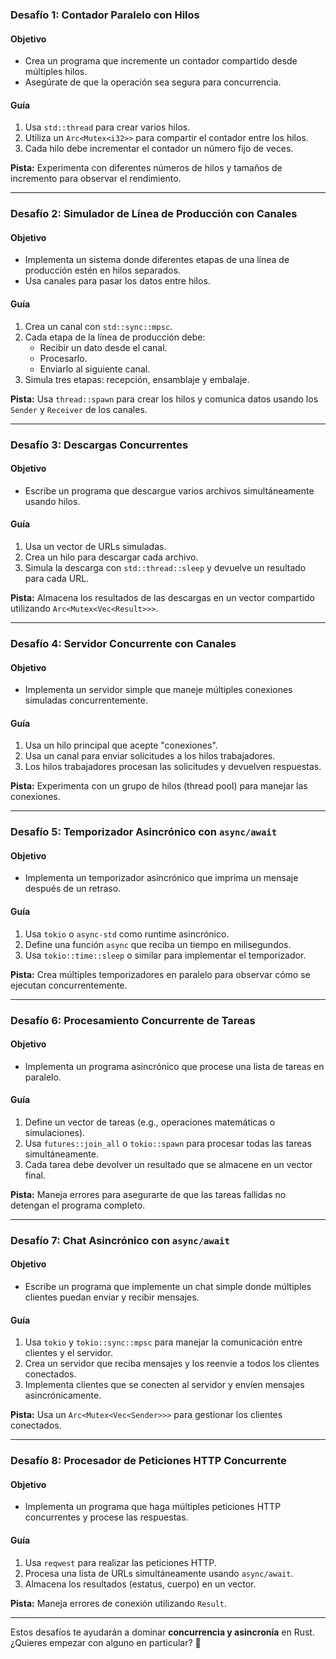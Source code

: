 ### **Desafío 1: Contador Paralelo con Hilos**  

#### Objetivo  
- Crea un programa que incremente un contador compartido desde múltiples hilos.  
- Asegúrate de que la operación sea segura para concurrencia.  

#### Guía  
1. Usa `std::thread` para crear varios hilos.  
2. Utiliza un `Arc<Mutex<i32>>` para compartir el contador entre los hilos.  
3. Cada hilo debe incrementar el contador un número fijo de veces.  

**Pista:** Experimenta con diferentes números de hilos y tamaños de incremento para observar el rendimiento.  

---

### **Desafío 2: Simulador de Línea de Producción con Canales**  

#### Objetivo  
- Implementa un sistema donde diferentes etapas de una línea de producción estén en hilos separados.  
- Usa canales para pasar los datos entre hilos.  

#### Guía  
1. Crea un canal con `std::sync::mpsc`.  
2. Cada etapa de la línea de producción debe:  
   - Recibir un dato desde el canal.  
   - Procesarlo.  
   - Enviarlo al siguiente canal.  
3. Simula tres etapas: recepción, ensamblaje y embalaje.  

**Pista:** Usa `thread::spawn` para crear los hilos y comunica datos usando los `Sender` y `Receiver` de los canales.  

---

### **Desafío 3: Descargas Concurrentes**  

#### Objetivo  
- Escribe un programa que descargue varios archivos simultáneamente usando hilos.  

#### Guía  
1. Usa un vector de URLs simuladas.  
2. Crea un hilo para descargar cada archivo.  
3. Simula la descarga con `std::thread::sleep` y devuelve un resultado para cada URL.  

**Pista:** Almacena los resultados de las descargas en un vector compartido utilizando `Arc<Mutex<Vec<Result>>>`.  

---

### **Desafío 4: Servidor Concurrente con Canales**  

#### Objetivo  
- Implementa un servidor simple que maneje múltiples conexiones simuladas concurrentemente.  

#### Guía  
1. Usa un hilo principal que acepte "conexiones".  
2. Usa un canal para enviar solicitudes a los hilos trabajadores.  
3. Los hilos trabajadores procesan las solicitudes y devuelven respuestas.  

**Pista:** Experimenta con un grupo de hilos (thread pool) para manejar las conexiones.  

---

### **Desafío 5: Temporizador Asincrónico con `async/await`**  

#### Objetivo  
- Implementa un temporizador asincrónico que imprima un mensaje después de un retraso.  

#### Guía  
1. Usa `tokio` o `async-std` como runtime asincrónico.  
2. Define una función `async` que reciba un tiempo en milisegundos.  
3. Usa `tokio::time::sleep` o similar para implementar el temporizador.  

**Pista:** Crea múltiples temporizadores en paralelo para observar cómo se ejecutan concurrentemente.  

---

### **Desafío 6: Procesamiento Concurrente de Tareas**  

#### Objetivo  
- Implementa un programa asincrónico que procese una lista de tareas en paralelo.  

#### Guía  
1. Define un vector de tareas (e.g., operaciones matemáticas o simulaciones).  
2. Usa `futures::join_all` o `tokio::spawn` para procesar todas las tareas simultáneamente.  
3. Cada tarea debe devolver un resultado que se almacene en un vector final.  

**Pista:** Maneja errores para asegurarte de que las tareas fallidas no detengan el programa completo.  

---

### **Desafío 7: Chat Asincrónico con `async/await`**  

#### Objetivo  
- Escribe un programa que implemente un chat simple donde múltiples clientes puedan enviar y recibir mensajes.  

#### Guía  
1. Usa `tokio` y `tokio::sync::mpsc` para manejar la comunicación entre clientes y el servidor.  
2. Crea un servidor que reciba mensajes y los reenvíe a todos los clientes conectados.  
3. Implementa clientes que se conecten al servidor y envíen mensajes asincrónicamente.  

**Pista:** Usa un `Arc<Mutex<Vec<Sender>>>` para gestionar los clientes conectados.  

---

### **Desafío 8: Procesador de Peticiones HTTP Concurrente**  

#### Objetivo  
- Implementa un programa que haga múltiples peticiones HTTP concurrentes y procese las respuestas.  

#### Guía  
1. Usa `reqwest` para realizar las peticiones HTTP.  
2. Procesa una lista de URLs simultáneamente usando `async/await`.  
3. Almacena los resultados (estatus, cuerpo) en un vector.  

**Pista:** Maneja errores de conexión utilizando `Result`.  

---

Estos desafíos te ayudarán a dominar **concurrencia y asincronía** en Rust. ¿Quieres empezar con alguno en particular? 🚀
